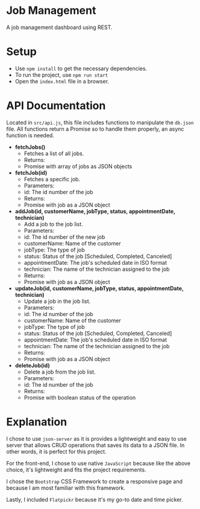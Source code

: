 # Job Management
A job management dashboard using REST.

# Setup
- Use `npm install` to get the necessary dependencies.
- To run the project, use `npm run start`
- Open the `index.html` file in a browser.

# API Documentation
Located in `src/api.js`, this file includes functions to manipulate the `db.json` file. All functions return a Promise so to handle them properly, an async function is needed.
- **fetchJobs()**
    - Fetches a list of all jobs.
    - Returns:
    - Promise with array of jobs as JSON objects
- **fetchJob(id)**
    - Fetches a specific job.
    - Parameters:
    - id: The id number of the job
    - Returns:
    - Promise with job as a JSON object
- **addJob(id, customerName, jobType, status, appointmentDate, technician)**
    - Add a job to the job list.
    - Parameters:
    - id: The id number of the new job
    - customerName: Name of the customer
    - jobType: The type of job
    - status: Status of the job [Scheduled, Completed, Canceled]
    - appointmentDate: The job's scheduled date in ISO format
    - technician: The name of the technician assigned to the job
    - Returns:
    - Promise with job as a JSON object
- **updateJob(id, customerName, jobType, status, appointmentDate, technician)**
    - Update a job in the job list.
    - Parameters:
    - id: The id number of the job
    - customerName: Name of the customer
    - jobType: The type of job
    - status: Status of the job [Scheduled, Completed, Canceled]
    - appointmentDate: The job's scheduled date in ISO format
    - technician: The name of the technician assigned to the job
    - Returns:
    - Promise with job as a JSON object
- **deleteJob(id)**
    - Delete a job from the job list.
    - Parameters:
    - id: The id number of the job
    - Returns:
    - Promise with boolean status of the operation

# Explanation
I chose to use `json-server` as it is provides a lightweight and easy to use server that allows CRUD operations that saves its data to a JSON file. In other words, it is perfect for this project.

For the front-end, I chose to use native `JavaScript` because like the above choice, it's lightweight and fits the project requirements.

I chose the `Bootstrap` CSS Framework to create a responsive page and because I am most familiar with this framework.

Lastly, I included `Flatpickr` because it's my go-to date and time picker.